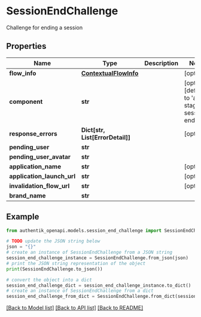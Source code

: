 # SessionEndChallenge

Challenge for ending a session

## Properties

Name | Type | Description | Notes
------------ | ------------- | ------------- | -------------
**flow_info** | [**ContextualFlowInfo**](ContextualFlowInfo.md) |  | [optional] 
**component** | **str** |  | [optional] [default to 'ak-stage-session-end']
**response_errors** | **Dict[str, List[ErrorDetail]]** |  | [optional] 
**pending_user** | **str** |  | 
**pending_user_avatar** | **str** |  | 
**application_name** | **str** |  | [optional] 
**application_launch_url** | **str** |  | [optional] 
**invalidation_flow_url** | **str** |  | [optional] 
**brand_name** | **str** |  | 

## Example

```python
from authentik_openapi.models.session_end_challenge import SessionEndChallenge

# TODO update the JSON string below
json = "{}"
# create an instance of SessionEndChallenge from a JSON string
session_end_challenge_instance = SessionEndChallenge.from_json(json)
# print the JSON string representation of the object
print(SessionEndChallenge.to_json())

# convert the object into a dict
session_end_challenge_dict = session_end_challenge_instance.to_dict()
# create an instance of SessionEndChallenge from a dict
session_end_challenge_from_dict = SessionEndChallenge.from_dict(session_end_challenge_dict)
```
[[Back to Model list]](../README.md#documentation-for-models) [[Back to API list]](../README.md#documentation-for-api-endpoints) [[Back to README]](../README.md)


